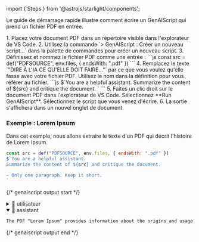 import { Steps } from '@astrojs/starlight/components';

Le guide de démarrage rapide illustre comment écrire un GenAIScript qui prend un fichier PDF en entrée.

<Steps>
  1. Placez votre document PDF dans un répertoire visible dans l'explorateur de VS Code.
  2. Utilisez la commande `> GenAIScript : Créer un nouveau script...` dans la palette de commandes pour créer un nouveau script.
  3. Définissez et nommez le fichier PDF comme une entrée :
     ```js
     const src = def("PDFSOURCE", env.files, { endsWith: ".pdf" })
     ```
  4. Remplacez le texte `"DIRE À L'IA CE QU'ELLE DOIT FAIRE..."` par ce que vous voulez qu'elle fasse avec votre fichier PDF. Utilisez le nom dans la définition pour vous référer au fichier.
     ```js
     $`You are a helpful assistant.
     Summarize the content of ${src} and critique the document.
     `
     ```
  5. Faites un clic droit sur le document PDF dans l'explorateur de VS Code. Sélectionnez **Run GenAIScript**. Sélectionnez le script que vous venez d'écrire.
  6. La sortie s'affichera dans un nouvel onglet de document.
</Steps>

### Exemple : Lorem Ipsum

Dans cet exemple, nous allons extraire le texte d'un PDF qui décrit l'histoire de Lorem Ipsum.

```js title="ask-my-pdf.genai.mjs" system=false
const src = def("PDFSOURCE", env.files, { endsWith: ".pdf" })
$`You are a helpful assistant.
Summarize the content of ${src} and critique the document.

- Only one paragraph. Keep it short.
`
```

{/* genaiscript output start */}

<details>
  <summary>👤 utilisateur</summary>

  ````markdown wrap
  PDFSOURCE:
  ```pdf file="src/samples/loremipsum.pdf"
  Lorem Ipsum
  "Neque porro quisquam est qui dolorem ipsum quia dolor sit amet, consectetur, adipisci
  velit..."
  "There is no one who loves pain itself, who seeks after it and wants to have it, simply because it is pain..."

  What is Lorem Ipsum?
  Lorem Ipsum is simply dummy text of the printing and typesetting industry. Lorem Ipsum has been
  the industry's standard dummy text ever since the 1500s, when an unknown printer took a galley
  of type and scrambled it to make a type specimen book. It has survived not only five centuries, but
  also the leap into electronic typesetting, remaining essentially unchanged. It was popularised in
  the 1960s with the release of Letraset sheets containing Lorem Ipsum passages, and more
  recently with desktop publishing software like Aldus PageMaker including versions of Lorem
  Ipsum.
  Why do we use it?
  It is a long established fact that a reader will be distracted by the readable content of a page when
  looking at its layout. The point of using Lorem Ipsum is that it has a more-or-less normal distribution
  of letters, as opposed to using 'Content here, content here', making it look like readable English.
  Many desktop publishing packages and web page editors now use Lorem Ipsum as their default
  model text, and a search for 'lorem ipsum' will uncover many web sites still in their infancy. Various
  versions have evolved over the years, sometimes by accident, sometimes on purpose (injected
  humour and the like).

  Where does it come from?
  Contrary to popular belief, Lorem Ipsum is not simply random text. It has roots in a piece of classical
  Latin literature from 45 BC, making it over 2000 years old. Richard McClintock, a Latin professor
  at Hampden-Sydney College in Virginia, looked up one of the more obscure Latin words,
  consectetur, from a Lorem Ipsum passage, and going through the cites of the word in classical
  literature, discovered the undoubtable source. Lorem Ipsum comes from sections 1.10.32 and
  1.10.33 of "de Finibus Bonorum et Malorum" (The Extremes of Good and Evil) by Cicero, written
  in 45 BC. This book is a treatise on the theory of ethics, very popular during the Renaissance. The
  first line of Lorem Ipsum, "Lorem ipsum dolor sit amet..", comes from a line in section 1.10.32.

  The standard chunk of Lorem Ipsum used since the 1500s is reproduced below for those
  interested. Sections 1.10.32 and 1.10.33 from "de Finibus Bonorum et Malorum" by Cicero are
  also reproduced in their exact original form, accompanied by English versions from the 1914
  translation by H. Rackham.

  Where can I get some?
  There are many variations of passages of Lorem Ipsum available, but the majority have suffered
  alteration in some form, by injected humour, or randomised words which don't look even slightly
  believable. If you are going to use a passage of Lorem Ipsum, you need to be sure there isn't
  anything embarrassing hidden in the middle of text. All the Lorem Ipsum generators on the Internet
  tend to repeat predefined chunks as necessary, making this the first true generator on the Internet.

  -------- Page Break --------

  It uses a dictionary of over 200 Latin words, combined with a handful of model sentence structures,
  to generate Lorem Ipsum which looks reasonable. The generated Lorem Ipsum is therefore always
  free from repetition, injected humour, or non-characteristic words etc.
  ```

  You are a helpful assistant.
  Summarize the content of PDFSOURCE and critique the document.

  - Only one paragraph. Keep it short.
  ````
</details>

<details open>
  <summary>🤖 assistant</summary>

  ```markdown wrap
  The PDF "Lorem Ipsum" provides information about the origins and usage of the standard dummy text in the printing and typesetting industry. It explains the purpose of using Lorem Ipsum, its historical roots, and variations. However, it lacks visual aids or examples to enhance the understanding of the text distribution concept.
  ```
</details>

{/* genaiscript output end */}